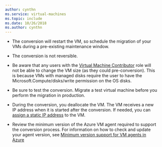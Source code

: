 ```yaml
---
author: cynthn
ms.service: virtual-machines
ms.topic: include
ms.date: 10/26/2018
ms.author: cynthn
---
```


* The conversion will restart the VM, so schedule the migration of your VMs during a pre-existing maintenance window. 

* The conversion is not reversible. 

* Be aware that any users with the [Virtual Machine Contributor](../articles/role-based-access-control/built-in-roles.md#virtual-machine-contributor) role will not be able to change the VM size (as they could pre-conversion). This is because VMs with managed disks require the user to have the Microsoft.Compute/disks/write permission on the OS disks.

* Be sure to test the conversion. Migrate a test virtual machine before you perform the migration in production.

* During the conversion, you deallocate the VM. The VM receives a new IP address when it is started after the conversion. If needed, you can [assign a static IP address](../articles/virtual-network/ip-services/public-ip-addresses.md) to the VM.

* Review the minimum version of the Azure VM agent required to support the conversion process. For information on how to check and update your agent version, see [Minimum version support for VM agents in Azure](https://support.microsoft.com/help/4049215/extensions-and-virtual-machine-agent-minimum-version-support)